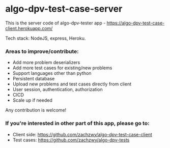 # algo-dpv-test-case-server

This is the server code of algo-dpv-tester app - https://algo-dpv-test-case-client.herokuapp.com/

Tech stack: NodeJS, express, Heroku.

### Areas to improve/contribute:

- Add more problem deserializers
- Add more test cases for existing/new problems
- Support languages other than python
- Persistent database
- Upload new problems and test cases directly from client
- User session, authentication, authorization
- CICD
- Scale up if needed

Any contribution is welcome!

### If you're interested in other part of this app, please go to:

- Client side: https://github.com/zachzwy/algo-dpv-test-case-client
- Test cases: https://github.com/zachzwy/algo-dpv-tests
